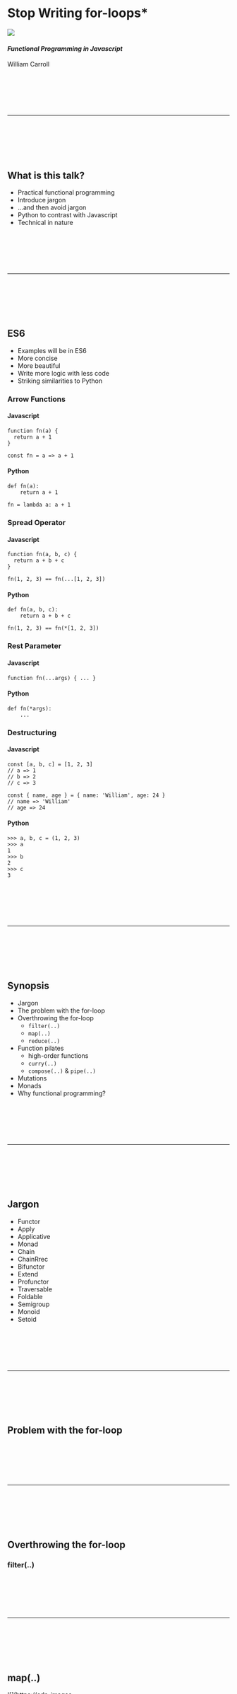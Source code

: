 &nbsp;

&nbsp;

&nbsp;

# Stop Writing for-loops*
![](https://cdn-images-1.medium.com/max/1280/1*eXtcDA7zohLE8GGm0W1UYQ.png)

#### _Functional Programming in Javascript_

William Carroll

&nbsp;

&nbsp;

&nbsp;

---
&nbsp;

&nbsp;

&nbsp;


## What is this talk?

* Practical functional programming
* Introduce jargon
* ...and then avoid jargon
* Python to contrast with Javascript
* Technical in nature

&nbsp;

&nbsp;

&nbsp;

---
&nbsp;

&nbsp;

&nbsp;

## ES6
* Examples will be in ES6
* More concise
* More beautiful
* Write more logic with less code
* Striking similarities to Python


### Arrow Functions

#### Javascript

```
function fn(a) {
  return a + 1
}

const fn = a => a + 1
```

#### Python

```
def fn(a):
	return a + 1

fn = lambda a: a + 1
```


### Spread Operator

#### Javascript

```
function fn(a, b, c) {
  return a + b + c
}

fn(1, 2, 3) == fn(...[1, 2, 3])
```

#### Python

```
def fn(a, b, c):
	return a + b + c

fn(1, 2, 3) == fn(*[1, 2, 3])
```

### Rest Parameter

#### Javascript

```
function fn(...args) { ... }
```

#### Python	

```
def fn(*args):
	...
```


### Destructuring

#### Javascript

```
const [a, b, c] = [1, 2, 3]
// a => 1
// b => 2
// c => 3

const { name, age } = { name: 'William', age: 24 }
// name => 'William'
// age => 24
```

#### Python

```
>>> a, b, c = (1, 2, 3)
>>> a
1
>>> b
2
>>> c
3
```


&nbsp;

&nbsp;

&nbsp;

---
&nbsp;

&nbsp;

&nbsp;


## Synopsis
* Jargon
* The problem with the for-loop
* Overthrowing the for-loop
	* `filter(..)`
	* `map(..)`
	* `reduce(..)`
* Function pilates
	* high-order functions
	* `curry(..)`
	* `compose(..)` & `pipe(..)`
* Mutations
* Monads
* Why functional programming?

&nbsp;

&nbsp;

&nbsp;

---
&nbsp;

&nbsp;

&nbsp;


## Jargon

* Functor
* Apply
* Applicative
* Monad
* Chain
* ChainRrec
* Bifunctor
* Extend
* Profunctor
* Traversable
* Foldable
* Semigroup
* Monoid
* Setoid


&nbsp;

&nbsp;

&nbsp;

---
&nbsp;

&nbsp;

&nbsp;



## Problem with the for-loop



&nbsp;

&nbsp;

&nbsp;

---
&nbsp;

&nbsp;

&nbsp;




## Overthrowing the for-loop

### filter(..)

<Filter-Content-Goes-Here>


&nbsp;

&nbsp;

&nbsp;

---
&nbsp;

&nbsp;

&nbsp;



## map(..)

![](https://cdn-images-1.medium.com/max/1280/1*MCkcOF6jUjP6J1GLzRuopw.gif =500x)

### iterator(..)

![](https://cdn-images-1.medium.com/max/1280/1*T93TuoVkdNryicN8wmRpYA.jpeg =500x)




&nbsp;

&nbsp;

&nbsp;

---
&nbsp;

&nbsp;

&nbsp;




### reduce(..)

* Most flexible
* String -> Number
* Array -> String
* Array -> Object
* Object -> Array
* Array -> Function
* Array -> RegEx


### String -> Number

```
const string = 'The wheels on the bus go round and round.';

const countLetter = letter => string => 
  string.split('').reduce((ct, ltr) =>
    (ltr === letter) ? ct + 1 : ct, 0)

```

```
const string = 'ich bin ein berliner'

const countIs = countLetter('i')
const countEs = countLetter('e')

countIs(string)
// => 4

countEs(string)
// => 3
```

### Array to String

```
const join = joint => collection.reduce((a, b, i) =>
  (i === 0) ? b : a + joint + b, '')
```

```
const lyrics = ['like', 'a', 'rolling', 'stone'];

join(' ')(lyrics);
// => 'like a rolling stone'
```

### Array -> Object

```
const rToO = array => array.reduce((object, el, i) => 
  Object.assign(object, {[i]: el}), {})
```

```
rToO(['red', 'green', 'blue'])
// => {0: 'red', 1: 'green', 2: 'blue'}
```

### Object -> Array

```
const oToR = object => Object.keys(object).reduce(
  (array, k) => array.concat(object[k]), []);
```

```
oToR({a: 2, b: 4, c: 6, d: 8});
// => [2, 4, 6, 8]
```

&nbsp;

&nbsp;

&nbsp;

---
&nbsp;

&nbsp;

&nbsp;



* Array -> String
* Array -> Object
* Object -> Array
* Array -> Function *
* Array -> RegEx



### iterator(..)

![](https://cdn-images-1.medium.com/max/1280/1*T93TuoVkdNryicN8wmRpYA.jpeg =500x)


### reducer(..)

![](https://cdn-images-1.medium.com/max/2000/1*KW7fE-NkOGgThv79GYwz-w.jpeg =300x)


&nbsp;

&nbsp;

&nbsp;

---
&nbsp;

&nbsp;

&nbsp;

## Functors

* Something with a `map` function
* Map must follow that `map` contract
* Arrays!
* Object literals... unfortunately not. We can fix that

&nbsp;

&nbsp;

&nbsp;

---
&nbsp;

&nbsp;

&nbsp;

## Function Pilates

&nbsp;

&nbsp;

&nbsp;

---
&nbsp;

&nbsp;

&nbsp;


## Unpack the Jargon

* Fantasy-land spec
* [https://github.com/fantasyland/fantasy-land](https://github.com/fantasyland/fantasy-land)


&nbsp;

&nbsp;

&nbsp;

---
&nbsp;

&nbsp;

&nbsp;

## Currying

* function arity
* allows for great composability

### Implementation

```
const curry = fn => {
  const parmsNeeded = fn.length
  let parmsReceived = []

  return function ref(...args) {
    if (parmsReceived.length + args.length >= parmsNeeded) {
      return fn(...parmsReceived, ...args)
    }
    parmsReceived = [...parmsReceived, ...args]
    
    return ref
  }
}
```


&nbsp;

&nbsp;

&nbsp;

---
&nbsp;

&nbsp;

&nbsp;



## Monads
* Promises are monads
* “Iterables” in Python are monads
* How do you "lift" the value out?
* 2 options...

```
// Async simulation
const doSomething = () => new Promise((resolve, reject) => {
  const payload = {
    data: 'I am the payload'
  }
  
  setTimeout(() => resolve(payload), 3000)
})
```

## Mutations

* Why are functional programmers obsessed with mutations?
* Programs can be reduced to three basic things:
	* inputs
	* outputs
	* side effects
* If we place a constraint on ourselves we may be more productive as a result.


```
// Option 1

doSomething()
.then(value => console.log(value))
// => {data: 'I am the payload'}


// Option 2

async function fn() {
  const value = await doSomething()
  
  console.log(value)
  // => {data: 'I am the payload'}
}
```

## Making an Object a functor in JS

```
// Non-mutative (good)
const mappify = objLiteral => {
  const newObjLiteral = Object.assign({}, objLiteral);

  const map = iterator =>
    Object.keys(objLiteral).reduce((result, k) => {
      result[k] = iterator(objLiteral[k], k, objLiteral);
      return result;
    }, {});

  Object.defineProperty(newObjLiteral, 'map', {
    value: map,
    configurable: true,
    enumerable: false,
    writeable: true,
  });

  return newObjLiteral;
}

```

```

// Non-mutative (good)
const iteraterify = objLiteral => {
  const newObjLiteral = Object.assign({}, objLiteral);
  
  const it = function* values() {
    for (const k of Object.keys(objLiteral)) {
      yield [k, objLiteral[k]];
    }
  };

  Object.defineProperty(newObjLiteral, Symbol.iterator, {
    value: values,
    configurable: true,
    enumerable: false,
    writeable: true,
  });

  return newObjLiteral;
}


let o = mappify({a: 1, b: 2, c: 3});
```

&nbsp;

&nbsp;

&nbsp;

---
&nbsp;

&nbsp;

&nbsp;

## Why the Asterisk?
* for...of loop
* Arrays
* Data types that define a Symbol.iterator
* Don't have to write the logic to "lift" the values
* The data types themselves define how to "lift" their own values


### Arrays

```
for (const x of [1, 2, 3]) { ... }
```

### Generators

```
function* createSequenceGenerator() {
  yield 1
  yield 2
  yield 3
}

const seqGen = createSequenceGenerator()

for (const x of seqGen) { ... }
```

### Objects?

```
Nope.
```


&nbsp;

&nbsp;

&nbsp;

---
&nbsp;

&nbsp;

&nbsp;

## Challenge

* Create a function, `add(..)` that passes these tests.


```
/* -- binary -- */
add(1, 2) == 3
// => true

add(1)(2) == 3
// => true


/* -- ternary -- */
add(1, 2, 3) == 6
// => true

add(1)(2)(3) == 6
// => true

add(1, 2)(3) == 6
// => true

add(1)(2, 3) == 6
// => true


/* -- 4-ary -- */
add(1, 2, 3, 4) == 10
// => true

add(1, 2, 3)(4) == 10
// => true

add(1, 2)(3, 4) == 10
// => true

add(1)(2, 3, 4) == 10
// => true
```
